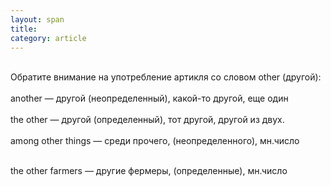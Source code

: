 ```yaml
---
layout: span
title: 
category: article
---
```

<span class="rules"><br>Обратите внимание на употребление артикля со словом other (другой): <br><br>
another — другой (неопределенный), какой-то другой, еще один <br><br>
the other — другой (определенный), тот другой, другой из двух.<br><br>
  among other things — среди прочего, (неопределенного), мн.число <br><br>
   
the other farmers — другие фермеры, (определенные), мн.число  
  </span>